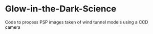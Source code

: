 # Glow-in-the-Dark-Science
Code to process PSP images taken of wind tunnel models using a CCD camera
